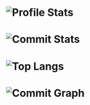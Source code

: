 # ![Profile Stats](https://github-readme-stats.vercel.app/api?username=AlphaStuff&count_private=true&show_icons=true&include_all_commits=true&hide_border=true&theme=tokyonight)

# ![Commit Stats](https://github-readme-streak-stats.herokuapp.com/?user=AlphaStuff&hide_border=true&theme=tokyonight)

# ![Top Langs](https://github-readme-stats.vercel.app/api/top-langs/?username=AlphaStuff&hide_border=true&theme=tokyonight)

# ![Commit Graph](https://activity-graph.herokuapp.com/graph?username=AlphaStuff&bg_color=1a1b27&color=38bcad&line=628fdb&point=be91f2&area_color=2b3752&area=true&hide_border=true&custom_title=My%20Contribution%20Graph)
